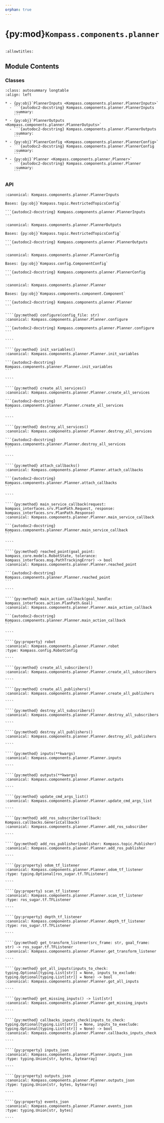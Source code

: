 ```yaml
---
orphan: true
---
```


# {py:mod}`Kompass.components.planner`

```{py:module} Kompass.components.planner
```

```{autodoc2-docstring} Kompass.components.planner
:allowtitles:
```

## Module Contents

### Classes

````{list-table}
:class: autosummary longtable
:align: left

* - {py:obj}`PlannerInputs <Kompass.components.planner.PlannerInputs>`
  - ```{autodoc2-docstring} Kompass.components.planner.PlannerInputs
    :summary:
    ```
* - {py:obj}`PlannerOutputs <Kompass.components.planner.PlannerOutputs>`
  - ```{autodoc2-docstring} Kompass.components.planner.PlannerOutputs
    :summary:
    ```
* - {py:obj}`PlannerConfig <Kompass.components.planner.PlannerConfig>`
  - ```{autodoc2-docstring} Kompass.components.planner.PlannerConfig
    :summary:
    ```
* - {py:obj}`Planner <Kompass.components.planner.Planner>`
  - ```{autodoc2-docstring} Kompass.components.planner.Planner
    :summary:
    ```
````

### API

````{py:class} PlannerInputs
:canonical: Kompass.components.planner.PlannerInputs

Bases: {py:obj}`Kompass.topic.RestrictedTopicsConfig`

```{autodoc2-docstring} Kompass.components.planner.PlannerInputs
```

````

````{py:class} PlannerOutputs
:canonical: Kompass.components.planner.PlannerOutputs

Bases: {py:obj}`Kompass.topic.RestrictedTopicsConfig`

```{autodoc2-docstring} Kompass.components.planner.PlannerOutputs
```

````

````{py:class} PlannerConfig
:canonical: Kompass.components.planner.PlannerConfig

Bases: {py:obj}`Kompass.config.ComponentConfig`

```{autodoc2-docstring} Kompass.components.planner.PlannerConfig
```

````

`````{py:class} Planner(node_name: str, config_file: typing.Optional[str] = None, config: typing.Optional[Kompass.components.planner.PlannerConfig] = None, inputs: typing.Optional[typing.Dict[str, Kompass.topic.Topic]] = None, outputs: typing.Optional[typing.Dict[str, Kompass.topic.Topic]] = None, **kwargs)
:canonical: Kompass.components.planner.Planner

Bases: {py:obj}`Kompass.components.component.Component`

```{autodoc2-docstring} Kompass.components.planner.Planner
```

````{py:method} configure(config_file: str)
:canonical: Kompass.components.planner.Planner.configure

```{autodoc2-docstring} Kompass.components.planner.Planner.configure
```

````

````{py:method} init_variables()
:canonical: Kompass.components.planner.Planner.init_variables

```{autodoc2-docstring} Kompass.components.planner.Planner.init_variables
```

````

````{py:method} create_all_services()
:canonical: Kompass.components.planner.Planner.create_all_services

```{autodoc2-docstring} Kompass.components.planner.Planner.create_all_services
```

````

````{py:method} destroy_all_services()
:canonical: Kompass.components.planner.Planner.destroy_all_services

```{autodoc2-docstring} Kompass.components.planner.Planner.destroy_all_services
```

````

````{py:method} attach_callbacks()
:canonical: Kompass.components.planner.Planner.attach_callbacks

```{autodoc2-docstring} Kompass.components.planner.Planner.attach_callbacks
```

````

````{py:method} main_service_callback(request: kompass_interfaces.srv.PlanPath.Request, response: kompass_interfaces.srv.PlanPath.Response)
:canonical: Kompass.components.planner.Planner.main_service_callback

```{autodoc2-docstring} Kompass.components.planner.Planner.main_service_callback
```

````

````{py:method} reached_point(goal_point: kompass_core.models.RobotState, tolerance: kompass_interfaces.msg.PathTrackingError) -> bool
:canonical: Kompass.components.planner.Planner.reached_point

```{autodoc2-docstring} Kompass.components.planner.Planner.reached_point
```

````

````{py:method} main_action_callback(goal_handle: kompass_interfaces.action.PlanPath.Goal)
:canonical: Kompass.components.planner.Planner.main_action_callback

```{autodoc2-docstring} Kompass.components.planner.Planner.main_action_callback
```

````

````{py:property} robot
:canonical: Kompass.components.planner.Planner.robot
:type: Kompass.config.RobotConfig

````

````{py:method} create_all_subscribers()
:canonical: Kompass.components.planner.Planner.create_all_subscribers

````

````{py:method} create_all_publishers()
:canonical: Kompass.components.planner.Planner.create_all_publishers

````

````{py:method} destroy_all_subscribers()
:canonical: Kompass.components.planner.Planner.destroy_all_subscribers

````

````{py:method} destroy_all_publishers()
:canonical: Kompass.components.planner.Planner.destroy_all_publishers

````

````{py:method} inputs(**kwargs)
:canonical: Kompass.components.planner.Planner.inputs

````

````{py:method} outputs(**kwargs)
:canonical: Kompass.components.planner.Planner.outputs

````

````{py:method} update_cmd_args_list()
:canonical: Kompass.components.planner.Planner.update_cmd_args_list

````

````{py:method} add_ros_subscriber(callback: Kompass.callbacks.GenericCallback)
:canonical: Kompass.components.planner.Planner.add_ros_subscriber

````

````{py:method} add_ros_publisher(publisher: Kompass.topic.Publisher)
:canonical: Kompass.components.planner.Planner.add_ros_publisher

````

````{py:property} odom_tf_listener
:canonical: Kompass.components.planner.Planner.odom_tf_listener
:type: typing.Optional[ros_sugar.tf.TFListener]

````

````{py:property} scan_tf_listener
:canonical: Kompass.components.planner.Planner.scan_tf_listener
:type: ros_sugar.tf.TFListener

````

````{py:property} depth_tf_listener
:canonical: Kompass.components.planner.Planner.depth_tf_listener
:type: ros_sugar.tf.TFListener

````

````{py:method} get_transform_listener(src_frame: str, goal_frame: str) -> ros_sugar.tf.TFListener
:canonical: Kompass.components.planner.Planner.get_transform_listener

````

````{py:method} got_all_inputs(inputs_to_check: typing.Optional[typing.List[str]] = None, inputs_to_exclude: typing.Optional[typing.List[str]] = None) -> bool
:canonical: Kompass.components.planner.Planner.got_all_inputs

````

````{py:method} get_missing_inputs() -> list[str]
:canonical: Kompass.components.planner.Planner.get_missing_inputs

````

````{py:method} callbacks_inputs_check(inputs_to_check: typing.Optional[typing.List[str]] = None, inputs_to_execlude: typing.Optional[typing.List[str]] = None) -> bool
:canonical: Kompass.components.planner.Planner.callbacks_inputs_check

````

````{py:property} inputs_json
:canonical: Kompass.components.planner.Planner.inputs_json
:type: typing.Union[str, bytes, bytearray]

````

````{py:property} outputs_json
:canonical: Kompass.components.planner.Planner.outputs_json
:type: typing.Union[str, bytes, bytearray]

````

````{py:property} events_json
:canonical: Kompass.components.planner.Planner.events_json
:type: typing.Union[str, bytes]

````

`````
